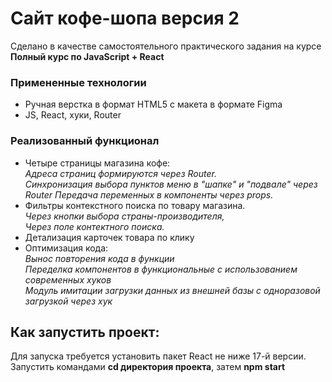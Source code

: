 # Сайт кофе-шопа версия 2

Сделано в качестве самостоятельного практического задания на курсе **Полный курс по JavaScript + React**

### Примененные технологии
* Ручная верстка в формат HTML5 с макета в формате Figma
* JS, React, хуки, Router

### Реализованный функционал

* Четыре страницы магазина кофе:    
 *Адреса страниц формируются через Router.<br>*
 *Синхронизация выбора пунктов меню в "шапке" и "подвале" через Router*
 *Передача переменных в компоненты через props.*
* Фильтры контекстного поиска по товару магазина.<br>
    *Через кнопки выбора страны-производителя,*         
    *Через поле контектного поиска.*        
* Детализация карточек товара по клику    
* Оптимизация кода: <br>
*Вынос повторения кода в функции*<br>
*Переделка компонентов в функциональные с использованием современных хуков*<br>
*Модуль имитации загрузки данных из внешней базы с одноразовой загрузкой через хук*<br>


## Как запустить проект:
Для запуска требуется установить пакет React не ниже 17-й версии.<br>
Запустить командами **cd директория проекта**, затем **npm start**

